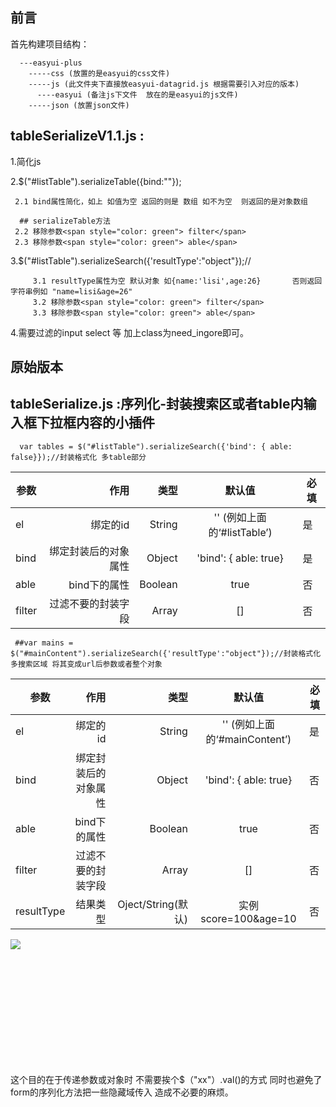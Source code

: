 
## 前言

  首先构建项目结构：
  
      ---easyui-plus
        -----css (放置的是easyui的css文件)
        -----js (此文件夹下直接放easyui-datagrid.js 根据需要引入对应的版本)
          ----easyui (备注js下文件  放在的是easyui的js文件)
        -----json (放置json文件)
  
## tableSerializeV1.1.js :
   1.简化js
   
   2.$("#listTable").serializeTable({bind:""});
   
     2.1 bind属性简化，如上 如值为空 返回的则是 数组 如不为空  则返回的是对象数组
      
      ## serializeTable方法 
     2.2 移除参数<span style="color: green"> filter</span>
     2.3 移除参数<span style="color: green"> able</span>
     
   3.$("#listTable").serializeSearch({'resultType':"object"});//
        
         3.1 resultType属性为空 默认对象 如{name:'lisi',age:26}       否则返回字符串例如 "name=lisi&age=26"  
         3.2 移除参数<span style="color: green"> filter</span>
         3.3 移除参数<span style="color: green"> able</span>

   4.需要过滤的input select 等 加上class为need_ingore即可。

## 原始版本
## tableSerialize.js :序列化-封装搜索区或者table内输入框下拉框内容的小插件 
```
  var tables = $("#listTable").serializeSearch({'bind': { able: false}});//封装格式化 多table部分  
```
| 参数       | 作用   |类型    |  默认值 |必填 |
| --------   | -----:  |-----:  | :----:  |--- |
|  el  | 绑定的id |String  |   '' (例如上面的‘#listTable’)   |是|
| bind     | 绑定封装后的对象属性 |Object  |  'bind': { able: true}  |是 |
| able    | bind下的属性 | Boolean  |  true   |否 |
| filter    | 过滤不要的封装字段 | Array  |  []   |否 |



```
 ##var mains = $("#mainContent").serializeSearch({'resultType':"object"});//封装格式化 多搜索区域 将其变成url后参数或者整个对象
```
| 参数       | 作用   |类型    |  默认值 |必填 |
| --------   | -----:  |-----:  | :----:  |--- |
|  el  | 绑定的id |String  |   '' (例如上面的‘#mainContent’)   |是|
| bind     | 绑定封装后的对象属性 |Object  |  'bind': { able: true}  |否|
| able    | bind下的属性 | Boolean  |  true   |否 |
| filter    | 过滤不要的封装字段 | Array  |  []   |否 |
| resultType    | 结果类型 | Oject/String(默认)  |  实例score=100&age=10 |否 |


<p style="height:200px"><image src="https://github.com/ten-ken/image/blob/master/relate_img/search-head.png?raw=true"/></p>

这个目的在于传递参数或对象时 不需要挨个$（"xx"）.val()的方式 同时也避免了form的序列化方法把一些隐藏域传入 造成不必要的麻烦。
